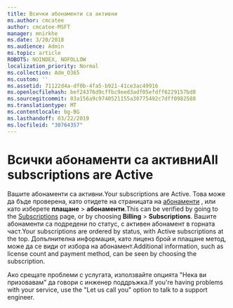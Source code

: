 ```yaml
---
title: Всички абонаменти са активни
ms.author: cmcatee
author: cmcatee-MSFT
manager: mnirkhe
ms.date: 3/20/2018
ms.audience: Admin
ms.topic: article
ROBOTS: NOINDEX, NOFOLLOW
localization_priority: Normal
ms.collection: Adm_O365
ms.custom: ''
ms.assetid: 71122d4a-df0b-4fa5-b921-41ce3ac49916
ms.openlocfilehash: bef24376d9cffbc9eed3adf05efdff6229157bd8
ms.sourcegitcommit: 03a156a9c9740521155a30775492c7dff0982588
ms.translationtype: MT
ms.contentlocale: bg-BG
ms.lasthandoff: 03/22/2019
ms.locfileid: "30764357"
---
```

# <a name="all-subscriptions-are-active"></a><span data-ttu-id="f048e-102">Всички абонаменти са активни</span><span class="sxs-lookup"><span data-stu-id="f048e-102">All subscriptions are Active</span></span>

<span data-ttu-id="f048e-103">Вашите абонаменти са активни.</span><span class="sxs-lookup"><span data-stu-id="f048e-103">Your subscriptions are Active.</span></span> <span data-ttu-id="f048e-104">Това може да бъде проверена, като отидете на страницата на [абонаменти](https://go.microsoft.com/fwlink/p/?linkid=842054) , или като изберете **плащане** \> **абонаменти**.</span><span class="sxs-lookup"><span data-stu-id="f048e-104">This can be verified by going to the [Subscriptions](https://go.microsoft.com/fwlink/p/?linkid=842054) page, or by choosing **Billing** \> **Subscriptions**.</span></span> <span data-ttu-id="f048e-105">Вашите абонаменти са подредени по статус, с активен абонамент в горната част.</span><span class="sxs-lookup"><span data-stu-id="f048e-105">Your subscriptions are ordered by status, with Active subscriptions at the top.</span></span> <span data-ttu-id="f048e-106">Допълнителна информация, като лиценз брой и плащане метод, може да се види от избора на абонамент.</span><span class="sxs-lookup"><span data-stu-id="f048e-106">Additional information, such as license count and payment method, can be seen by choosing the subscription.</span></span>
  
<span data-ttu-id="f048e-107">Ако срещате проблеми с услугата, използвайте опцията "Нека ви призовавам" да говори с инженер поддръжка.</span><span class="sxs-lookup"><span data-stu-id="f048e-107">If you're having problems with your service, use the "Let us call you" option to talk to a support engineer.</span></span>
  

